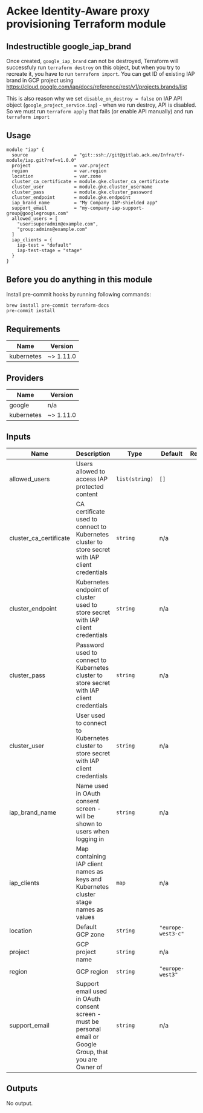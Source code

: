 # Ackee Identity-Aware proxy provisioning Terraform module

## Indestructible google_iap_brand

Once created, `google_iap_brand` can not be destroyed, Terraform will successfuly run `terraform destroy` on this object, but when you try to recreate it, you have to run `terraform import`. You can get ID of existing IAP brand in GCP project using https://cloud.google.com/iap/docs/reference/rest/v1/projects.brands/list

This is also reason why we set `disable_on_destroy = false` on IAP API object (`google_project_service.iap`) - when we run destroy, API is disabled. So we must run `terraform apply` that fails (or enable API manually) and run `terraform import`
## Usage

```hcl
module "iap" {
  source                 = "git::ssh://git@gitlab.ack.ee/Infra/tf-module/iap.git?ref=v1.0.0"
  project                = var.project
  region                 = var.region
  location               = var.zone
  cluster_ca_certificate = module.gke.cluster_ca_certificate
  cluster_user           = module.gke.cluster_username
  cluster_pass           = module.gke.cluster_password
  cluster_endpoint       = module.gke.endpoint
  iap_brand_name         = "My Company IAP-shielded app"
  support_email          = "my-company-iap-support-group@googlegroups.com"
  allowed_users = [
    "user:superadmin@example.com",
    "group:admins@example.com"
  ]
  iap_clients = {
    iap-test = "default"
    iap-test-stage = "stage"
  }
}
```

## Before you do anything in this module

Install pre-commit hooks by running following commands:

```shell script
brew install pre-commit terraform-docs
pre-commit install
```

<!-- BEGINNING OF PRE-COMMIT-TERRAFORM DOCS HOOK -->
## Requirements

| Name | Version |
|------|---------|
| kubernetes | ~> 1.11.0 |

## Providers

| Name | Version |
|------|---------|
| google | n/a |
| kubernetes | ~> 1.11.0 |

## Inputs

| Name | Description | Type | Default | Required |
|------|-------------|------|---------|:--------:|
| allowed\_users | Users allowed to access IAP protected content | `list(string)` | `[]` | no |
| cluster\_ca\_certificate | CA certificate used to connect to Kubernetes cluster to store secret with IAP client credentials | `string` | n/a | yes |
| cluster\_endpoint | Kubernetes endpoint of cluster used to store secret with IAP client credentials | `string` | n/a | yes |
| cluster\_pass | Password used to connect to Kubernetes cluster to store secret with IAP client credentials | `string` | n/a | yes |
| cluster\_user | User used to connect to Kubernetes cluster to store secret with IAP client credentials | `string` | n/a | yes |
| iap\_brand\_name | Name used in OAuth consent screen - will be shown to users when logging in | `string` | n/a | yes |
| iap\_clients | Map containing IAP client names as keys and Kubernetes cluster stage names as values | `map` | n/a | yes |
| location | Default GCP zone | `string` | `"europe-west3-c"` | no |
| project | GCP project name | `string` | n/a | yes |
| region | GCP region | `string` | `"europe-west3"` | no |
| support\_email | Support email used in OAuth consent screen - must be personal email or Google Group, that you are Owner of | `string` | n/a | yes |

## Outputs

No output.

<!-- END OF PRE-COMMIT-TERRAFORM DOCS HOOK -->
